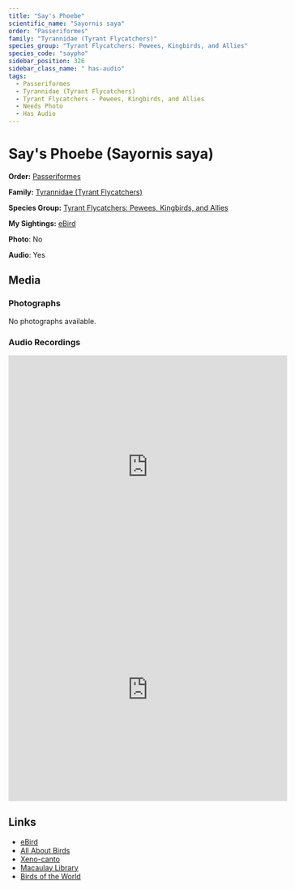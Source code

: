 ```yaml
---
title: "Say's Phoebe"
scientific_name: "Sayornis saya"
order: "Passeriformes"
family: "Tyrannidae (Tyrant Flycatchers)"
species_group: "Tyrant Flycatchers: Pewees, Kingbirds, and Allies"
species_code: "saypho"
sidebar_position: 326
sidebar_class_name: " has-audio"
tags: 
  - Passeriformes
  - Tyrannidae (Tyrant Flycatchers)
  - Tyrant Flycatchers - Pewees, Kingbirds, and Allies
  - Needs Photo
  - Has Audio
---
```


# Say's Phoebe (Sayornis saya)

**Order:** [Passeriformes](/tags/passeriformes)

**Family:** [Tyrannidae (Tyrant Flycatchers)](/tags/tyrannidae-tyrant-flycatchers)

**Species Group:** [Tyrant Flycatchers: Pewees, Kingbirds, and Allies](/tags/tyrant-flycatchers-pewees-kingbirds-and-allies)

**My Sightings:** [eBird](https://ebird.org/lifelist?r=world&time=life&spp=saypho)

**Photo**: No 

**Audio**: Yes

## Media
### Photographs
No photographs available.

### Audio Recordings
<iframe src="https://macaulaylibrary.org/asset/626557563/embed" width="550" height="440" frameborder="0" allowfullscreen></iframe>
<iframe src="https://macaulaylibrary.org/asset/626447722/embed" width="550" height="440" frameborder="0" allowfullscreen></iframe>

## Links
* [eBird](https://ebird.org/species/saypho) 
* [All About Birds](https://www.allaboutbirds.org/guide/saypho) 
* [Xeno-canto](https://www.xeno-canto.org/species/sayornis-saya) 
* [Macaulay Library](https://search.macaulaylibrary.org/catalog?taxonCode=saypho&sort=rating_rank_desc)
* [Birds of the World](https://birdsoftheworld.org/bow/species/saypho)

